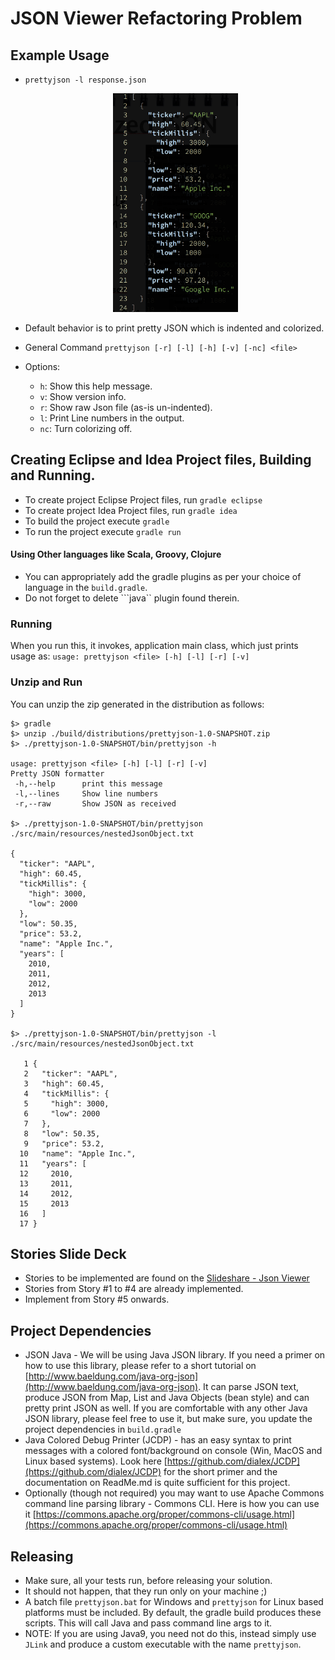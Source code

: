# JSON Viewer Refactoring Problem

## Example Usage
* ```prettyjson -l response.json```

  <center>
    <img src="pretty-json.png" alt="Console Output" width="200" height="350"/>
  </center>

* Default behavior is to print pretty JSON which is indented and colorized.
* General Command ```prettyjson [-r] [-l] [-h] [-v] [-nc] <file>```
* Options:
  * ```h```: Show this help message.
  * ```v```: Show version info.
  * ```r```: Show raw Json file (as-is un-indented).
  * ```l```: Print Line numbers in the output.
  * ```nc```: Turn colorizing off. 

## Creating Eclipse and Idea Project files, Building and Running.

* To create project Eclipse Project files, run ```gradle eclipse``` 
* To create project Idea Project files, run ```gradle idea``` 
* To build the project execute ```gradle``` 
* To run the project execute ```gradle run``` 

#### Using Other languages like Scala, Groovy, Clojure
* You can appropriately add the gradle plugins as per your choice of language in the ```build.gradle```.
* Do not forget to delete ```java``  plugin found therein.

### Running
When you run this, it invokes, application main class, which just prints usage as:
```usage: prettyjson <file> [-h] [-l] [-r] [-v]```

### Unzip and Run
You can unzip the zip generated in the distribution as follows:

```shell
$> gradle
$> unzip ./build/distributions/prettyjson-1.0-SNAPSHOT.zip
$> ./prettyjson-1.0-SNAPSHOT/bin/prettyjson -h

usage: prettyjson <file> [-h] [-l] [-r] [-v]
Pretty JSON formatter
 -h,--help      print this message
 -l,--lines     Show line numbers
 -r,--raw       Show JSON as received

$> ./prettyjson-1.0-SNAPSHOT/bin/prettyjson ./src/main/resources/nestedJsonObject.txt

{
  "ticker": "AAPL",
  "high": 60.45,
  "tickMillis": {
    "high": 3000,
    "low": 2000
  },
  "low": 50.35,
  "price": 53.2,
  "name": "Apple Inc.",
  "years": [
    2010,
    2011,
    2012,
    2013
  ]
}

$> ./prettyjson-1.0-SNAPSHOT/bin/prettyjson -l ./src/main/resources/nestedJsonObject.txt

   1 {
   2   "ticker": "AAPL",
   3   "high": 60.45,
   4   "tickMillis": {
   5     "high": 3000,
   6     "low": 2000
   7   },
   8   "low": 50.35,
   9   "price": 53.2,
  10   "name": "Apple Inc.",
  11   "years": [
  12     2010,
  13     2011,
  14     2012,
  15     2013
  16   ]
  17 }
```

## Stories Slide Deck
* Stories to be implemented are found on the [Slideshare - Json Viewer](https://www.slideshare.net/DhavalDalal/json-viewer-stories-147956873)
* Stories from Story #1 to #4 are already implemented.
* Implement from Story #5 onwards.


## Project Dependencies
* JSON Java - We will be using Java JSON library.  If you need a primer on how to use this library, please refer to a short tutorial on [http://www.baeldung.com/java-org-json](http://www.baeldung.com/java-org-json).  It can parse JSON text, produce JSON from Map, List and Java Objects (bean style) and can pretty print JSON as well.  If you are comfortable with any other Java JSON library, please feel free to use it, but make sure, you update the project dependencies in ```build.gradle```
* Java Colored Debug Printer (JCDP) - has an easy syntax to print messages with a colored font/background on console (Win, MacOS and Linux based systems).  Look here [https://github.com/dialex/JCDP](https://github.com/dialex/JCDP) for the short primer and the documentation on ReadMe.md is quite sufficient for this project.
* Optionally (though not required) you may want to use Apache Commons command line parsing library -  Commons CLI.  Here is how you can use it [https://commons.apache.org/proper/commons-cli/usage.html](https://commons.apache.org/proper/commons-cli/usage.html)

## Releasing
* Make sure, all your tests run, before releasing your solution.
* It should not happen, that they run only on your machine ;)
* A batch file ```prettyjson.bat``` for Windows and ```prettyjson``` for Linux based platforms must be included.  By default, the gradle build produces these scripts. This will call Java and pass command line args to it.  
* NOTE: If you are using Java9, you need not do this, instead simply use ```JLink``` and produce a custom executable with the name ```prettyjson```. 


